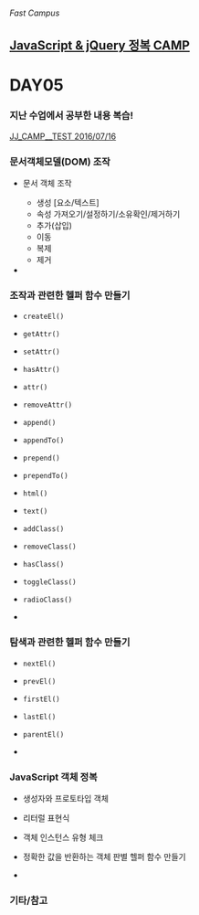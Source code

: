 ###### Fast Campus

## [JavaScript & jQuery 정복 CAMP](http://www.fastcampus.co.kr/dev_camp_jst/)

# DAY05

### 지난 수업에서 공부한 내용 복습!

[JJ_CAMP__TEST 2016/07/16](http://goo.gl/forms/Y5ix84zXnhl9bTWb2)

### 문서객체모델(DOM) **조작**

- 문서 객체 조작
  - 생성 [요소/텍스트]
  - 속성 가져오기/설정하기/소유확인/제거하기
  - 추가(삽입)
  - 이동
  - 복제
  - 제거

-

### 조작과 관련한 헬퍼 함수 만들기

- `createEl()`

- `getAttr()`
- `setAttr()`
- `hasAttr()`
- `attr()`
- `removeAttr()`

- `append()`
- `appendTo()`
- `prepend()`
- `prependTo()`

- `html()`
- `text()`

- `addClass()`
- `removeClass()`
- `hasClass()`
- `toggleClass()`
- `radioClass()`

-

### 탐색과 관련한 헬퍼 함수 만들기

- `nextEl()`
- `prevEl()`
- `firstEl()`
- `lastEl()`
- `parentEl()`

-

### JavaScript 객체 정복

- 생성자와 프로토타입 객체
- 리터럴 표현식
- 객체 인스턴스 유형 체크
- 정확한 값을 반환하는 객체 판별 헬퍼 함수 만들기

-

### 기타/참고